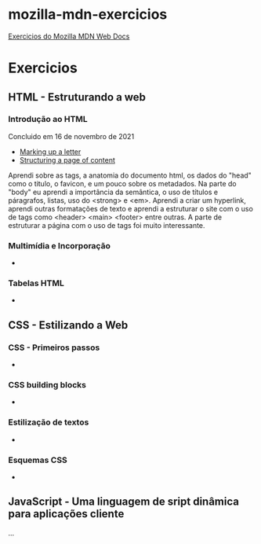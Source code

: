 # mozilla-mdn-exercicios

<a href="https://matheusoliveiraul.github.io/mozilla-mdn-exercicios/">Exercicios do Mozilla MDN Web Docs</a>

 <h1>Exercicios</h1>
 
 <h2>HTML - Estruturando a web</h2>
 
 <h3>Introdução ao HTML</h3>
 <p>Concluido em <time datetime="2021-11-16">16 de novembro de 2021</time></p>
 <ul>
    <li><a href="marking-up-a-letter/index.html">Marking up a letter</a></li>
    <li><a href="structuring-a-page-of-content/index.html">Structuring a page of content</a></li>
 </ul>
 <p>
  Aprendi sobre as tags, a anatomia do documento html, os dados do "head" como o titulo, o favicon, e um pouco sobre os metadados. Na parte do "body" eu aprendi a importância da semântica, o uso de títulos e páragrafos, listas, uso do &lt;strong&gt; e &lt;em&gt;. Aprendi a criar um hyperlink, aprendi outras formatações de texto e aprendi a estruturar o site com o uso de tags como &lt;header&gt; &lt;main&gt; &lt;footer&gt; entre outras. A parte de estruturar a página com o uso de tags foi muito interessante.
 </p>
 
<h3>Multimídia e Incorporação</h3>
 <ul>
    <li></li>
 </ul>
 
 <h3>Tabelas HTML</h3>
 <ul>
    <li></li>
 </ul>
 
 <h2>CSS - Estilizando a Web</h2>
 
 <h3>CSS - Primeiros passos</h3>
 <ul>
    <li></li>
 </ul>
 
 <h3>CSS building blocks</h3>
 <ul>
    <li></li>
 </ul>
 
 <h3>Estilização de textos</h3>
 <ul>
    <li></li>
 </ul>
 
 <h3>Esquemas CSS</h3>
 <ul>
    <li></li>
 </ul>
 
  <h2>JavaScript - Uma linguagem de sript dinâmica para aplicações cliente</h2>
  ...
